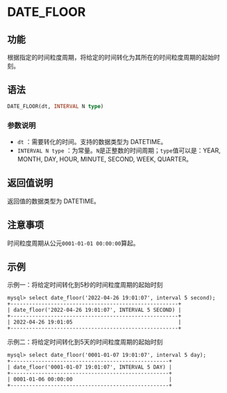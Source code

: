 # DATE_FLOOR

## 功能

根据指定的时间粒度周期，将给定的时间转化为其所在的时间粒度周期的起始时刻。

## 语法

```sql
DATE_FLOOR(dt, INTERVAL N type)
```

### 参数说明

- `dt` ：需要转化的时间。支持的数据类型为 DATETIME。
- `INTERVAL N type` ：为常量。`N`是正整数的时间周期；`type`值可以是：YEAR, MONTH, DAY, HOUR, MINUTE, SECOND, WEEK, QUARTER。

## 返回值说明

返回值的数据类型为 DATETIME。

## 注意事项 

时间粒度周期从公元`0001-01-01 00:00:00`算起。

## 示例

示例一：将给定时间转化到5秒的时间粒度周期的起始时刻

```Plain%20Text
mysql> select date_floor('2022-04-26 19:01:07', interval 5 second);
+------------------------------------------------------+
| date_floor('2022-04-26 19:01:07', INTERVAL 5 SECOND) |
+------------------------------------------------------+
| 2022-04-26 19:01:05                                  |
+------------------------------------------------------+
```

示例二：将给定时间转化到5天的时间粒度周期的起始时刻

```Plain%20Text
mysql> select date_floor('0001-01-07 19:01:07', interval 5 day);
+---------------------------------------------------+
| date_floor('0001-01-07 19:01:07', INTERVAL 5 DAY) |
+---------------------------------------------------+
| 0001-01-06 00:00:00                               |
+---------------------------------------------------+
```
